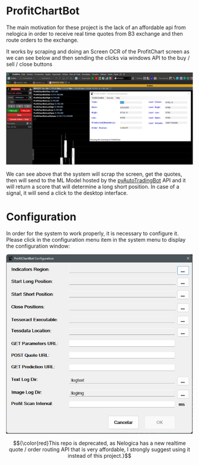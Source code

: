 
# ProfitChartBot

The main motivation for these project is the lack of an affordable api from nelogica in order to receive real time quotes from B3 exchange and then route orders to the exchange.

It works by scraping and doing an Screen OCR of the ProfitChart screen as we can see below and then sending the clicks via windows API to the buy / sell / close buttons

![Screen Scraping](./Scraping.png)

We can see above that the system will scrap the screen, get the quotes, then will send to the ML Model hosted by the [pyAutoTradingBot](https://github.com/gbencke/pyAutoTradingBot) API and it will return a score that will determine a long short position. In case of a signal, it will send a click to the desktop interface.

# Configuration

In order for the system to work properly, it is necessary to configure it. Please click in the configuration menu item in the system menu to display the configuration window:

![Configuration](./configuration.png)


$${\color{red}This repo is deprecated, as Nelogica has a new realtime quote / order routing API that is very affordable, I strongly suggest using it instead of this project.}$$
